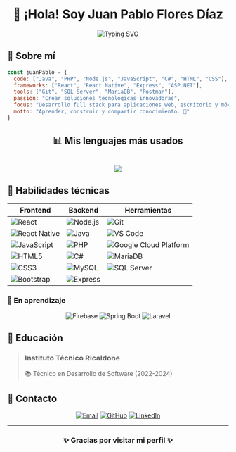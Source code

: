 <div align="center">
  
# 👋 ¡Hola! Soy Juan Pablo Flores Díaz
[![Typing SVG](https://readme-typing-svg.herokuapp.com?font=Fira+Code&size=26&duration=3000&pause=1000&color=E8CF00&background=FFFFFF00&width=435&lines=Full+stack+developer;Desarrollador+apasionado;PHP+developer;Java+developer;Javascript+developer)](https://git.io/typing-svg)
</div>

## 🌟 Sobre mí
```javascript
const juanPablo = {
  code: ["Java", "PHP", "Node.js", "JavaScript", "C#", "HTML", "CSS"],
  frameworks: ["React", "React Native", "Express", "ASP.NET"],
  tools: ["Git", "SQL Server", "MariaDB", "Postman"],
  passion: "Crear soluciones tecnológicas innovadoras",
  focus: "Desarrollo full stack para aplicaciones web, escritorio y móviles",
  motto: "Aprender, construir y compartir conocimiento. 🚀"
}
```
<div align="center">
  
## 📊 Mis lenguajes más usados
  <br/>
  <img   src="https://github-readme-stats.vercel.app/api/top-langs/?username=JuanPabloFloresDiaz&layout=compact&theme=radical&title_color=FFFFFF&text_color=FFFFFF&bg_color=20,0063ba,1700ba"/>
</div>

## 💝 Habilidades técnicas

<div align="center">

| Frontend                     | Backend                         | Herramientas                  |
|------------------------------|---------------------------------|--------------------------------|
| ![React](https://img.shields.io/badge/-React-61DAFB?style=flat-square&logo=react&logoColor=black) | ![Node.js](https://img.shields.io/badge/-Node.js-339933?style=flat-square&logo=node.js&logoColor=white) | ![Git](https://img.shields.io/badge/-Git-F05032?style=flat-square&logo=git&logoColor=white) |
| ![React Native](https://img.shields.io/badge/-React%20Native-61DAFB?style=flat-square&logo=react&logoColor=black) | ![Java](https://img.shields.io/badge/-Java-007396?style=flat-square&logo=java&logoColor=white) | ![VS Code](https://img.shields.io/badge/-VS%20Code-007ACC?style=flat-square&logo=visual-studio-code&logoColor=white) |
| ![JavaScript](https://img.shields.io/badge/-JavaScript-F7DF1E?style=flat-square&logo=javascript&logoColor=black) | ![PHP](https://img.shields.io/badge/-PHP-777BB4?style=flat-square&logo=php&logoColor=white) | ![Google Cloud Platform](https://img.shields.io/badge/-Google%20Cloud%20Platform-4285F4?style=flat-square&logo=google-cloud&logoColor=white) |
| ![HTML5](https://img.shields.io/badge/-HTML5-E34F26?style=flat-square&logo=html5&logoColor=white) | ![C#](https://img.shields.io/badge/-C%23-239120?style=flat-square&logo=c-sharp&logoColor=white) | ![MariaDB](https://img.shields.io/badge/-MariaDB-003545?style=flat-square&logo=mariadb&logoColor=white) |
| ![CSS3](https://img.shields.io/badge/-CSS3-1572B6?style=flat-square&logo=css3&logoColor=white) | ![MySQL](https://img.shields.io/badge/-MySQL-4479A1?style=flat-square&logo=mysql&logoColor=white) | ![SQL Server](https://img.shields.io/badge/-SQL%20Server-CC2927?style=flat-square&logo=microsoft-sql-server&logoColor=white) |
| ![Bootstrap](https://img.shields.io/badge/-Bootstrap-7952B3?style=flat-square&logo=bootstrap&logoColor=white) | ![Express](https://img.shields.io/badge/-Express-000000?style=flat-square&logo=express&logoColor=white) | |

</div>

### 🚀 En aprendizaje

<div align="center">

![Firebase](https://img.shields.io/badge/-Firebase-FFCA28?style=flat-square&logo=firebase&logoColor=black)
![Spring Boot](https://img.shields.io/badge/-Spring%20Boot-6DB33F?style=flat-square&logo=spring&logoColor=white)
![Laravel](https://img.shields.io/badge/-Laravel-FF2D20?style=flat-square&logo=laravel&logoColor=white)

</div>


## 📒 Educación

> ### Instituto Técnico Ricaldone
> 📚 Técnico en Desarrollo de Software (2022-2024)

## 📩 Contacto

<div align="center">
  
[![Email](https://img.shields.io/badge/-Email-EA4335?style=for-the-badge&logo=gmail&logoColor=white)](mailto:pablojuanfd@gmail.com)
[![GitHub](https://img.shields.io/badge/-GitHub-181717?style=for-the-badge&logo=github&logoColor=white)](https://github.com/JuanPabloFloresDiaz)
[![LinkedIn](https://img.shields.io/badge/-LinkedIn-0077B5?style=for-the-badge&logo=linkedin&logoColor=white)](https://www.linkedin.com/in/juan-pablo-flores-d%C3%ADaz-5271b533a/)


</div>

---
<div align="center">
  
### ✨ Gracias por visitar mi perfil ✨
</div>
